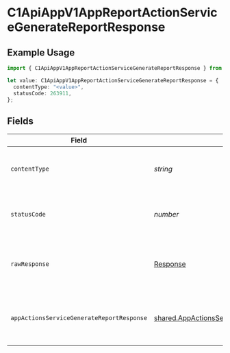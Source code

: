 # C1ApiAppV1AppReportActionServiceGenerateReportResponse

## Example Usage

```typescript
import { C1ApiAppV1AppReportActionServiceGenerateReportResponse } from "conductorone-sdk-typescript/sdk/models/operations";

let value: C1ApiAppV1AppReportActionServiceGenerateReportResponse = {
  contentType: "<value>",
  statusCode: 263911,
};
```

## Fields

| Field                                                                                                                   | Type                                                                                                                    | Required                                                                                                                | Description                                                                                                             |
| ----------------------------------------------------------------------------------------------------------------------- | ----------------------------------------------------------------------------------------------------------------------- | ----------------------------------------------------------------------------------------------------------------------- | ----------------------------------------------------------------------------------------------------------------------- |
| `contentType`                                                                                                           | *string*                                                                                                                | :heavy_check_mark:                                                                                                      | HTTP response content type for this operation                                                                           |
| `statusCode`                                                                                                            | *number*                                                                                                                | :heavy_check_mark:                                                                                                      | HTTP response status code for this operation                                                                            |
| `rawResponse`                                                                                                           | [Response](https://developer.mozilla.org/en-US/docs/Web/API/Response)                                                   | :heavy_check_mark:                                                                                                      | Raw HTTP response; suitable for custom response parsing                                                                 |
| `appActionsServiceGenerateReportResponse`                                                                               | [shared.AppActionsServiceGenerateReportResponse](../../../sdk/models/shared/appactionsservicegeneratereportresponse.md) | :heavy_minus_sign:                                                                                                      | Empty response body. Status code indicates success.                                                                     |